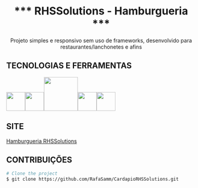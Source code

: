 <h1 align="center">*** RHSSolutions - Hamburgueria ***</h1>
<p align="center">Projeto simples e responsivo sem uso de frameworks, desenvolvido para restaurantes/lanchonetes e afins</p>

## TECNOLOGIAS E FERRAMENTAS
<img src="https://cdn.jsdelivr.net/gh/devicons/devicon/icons/html5/html5-original-wordmark.svg" width="50" height="50" /><img 
src="https://cdn.jsdelivr.net/gh/devicons/devicon/icons/css3/css3-original-wordmark.svg" width="50" height="50"><img 
src="https://cdn.jsdelivr.net/gh/devicons/devicon@latest/icons/tailwindcss/tailwindcss-original-wordmark.svg" width="90" height="90"><img 
src="https://cdn.jsdelivr.net/gh/devicons/devicon/icons/javascript/javascript-plain.svg" width="50" height="50"><img 
src="https://cdn.jsdelivr.net/gh/devicons/devicon@latest/icons/vscode/vscode-original-wordmark.svg" width="50" height="50" />

## SITE
<a href="https://cardapio-rhs-solutions.vercel.app/">Hamburgueria RHSSolutions</a>

## CONTRIBUIÇÕES
```bash
# Clone the project
$ git clone https://github.com/RafaSamm/CardapioRHSSolutions.git
          
          

